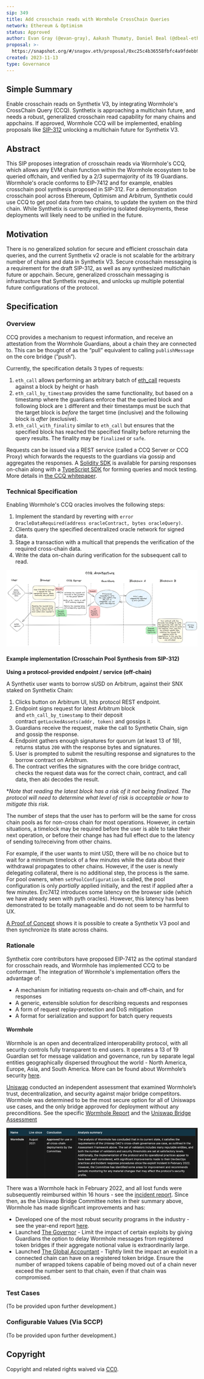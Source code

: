 ```yaml
---
sip: 349
title: Add crosschain reads with Wormhole CrossChain Queries
network: Ethereum & Optimism
status: Approved
author: Evan Gray (@evan-gray), Aakash Thumaty, Daniel Beal (@dbeal-eth), Cavalier (@cavalier_eth)
proposal: >-
  https://snapshot.org/#/snxgov.eth/proposal/0xc25c4b36558fbfc4a9fdebb9b061d401d4070700e7881426bf554bce23d581c0
created: 2023-11-13
type: Governance
---
```


## Simple Summary
<!--Provide a simplified and layman-accessible explanation of the SIP.-->

Enable crosschain reads on Synthetix V3, by integrating Wormhole's CrossChain Query (CCQ). Synthetix is approaching a multichain future, and needs a robust, generalized crosschain read capability for many chains and appchains. If approved, Wormhole CCQ will be implemented, enabling proposals like [SIP-312](https://sips.synthetix.io/sips/sip-312/) unlocking a multichain future for Synthetix V3.

## Abstract
<!--A short description of the issue being addressed.-->

This SIP proposes integration of crosschain reads via Wormhole's CCQ, which allows any EVM chain function within the Wormhole ecosystem to be queried offchain, and verified by a 2/3 supermajority of its 19 Guardians. Wormhole's oracle conforms to EIP-7412 and for example, enables crosschain pool synthesis proposed in SIP-312. For a demonstration crosschain pool across Ethereum, Optimism and Arbitrum, Synthetix could use CCQ to get pool data from two chains, to update the system on the third chain. While Synthetix is currently exploring isolated deployments, these deployments will likely need to be unified in the future.

## Motivation
<!--This is the problem statement. This is the *why* of the SIP. It should clearly explain *why* the current state of the protocol is inadequate.  It is critical that you explain *why* the change is needed, if the SIP proposes changing how something is calculated, you must address *why* the current calculation is inaccurate or wrong. This is not the place to describe how the SIP will address the issue!-->

There is no generalized solution for secure and efficient crosschain data queries, and the current Synthetix v2 oracle is not scalable for the arbitrary number of chains and data in Synthetix V3. Secure crosschain messaging is a requirement for the draft SIP-312, as well as any synthesized multichain future or appchain. Secure, generalized crosschain messaging is infrastructure that Synthetix requires, and unlocks up multiple potential future configurations of the protocol.

## Specification
<!--Describe the syntax and semantics of any new feature.-->
### Overview
<!--This is a high level overview of *how* the SIP will solve the problem. The overview should clearly describe how the new feature will be implemented.-->
CCQ provides a mechanism to request information, and receive an attestation from the Wormhole Guardians, about a chain they are connected to. This can be thought of as the “pull” equivalent to calling `publishMessage` on the core bridge (”push”).

Currently, the specification details 3 types of requests:

1. `eth_call` allows performing an arbitrary batch of [eth_call](https://ethereum.org/en/developers/docs/apis/json-rpc/#eth_call) requests against a block by height or hash
2. `eth_call_by_timestamp` provides the same functionality, but based on a timestamp where the guardians enforce that the queried block and following block are `1` different and their timestamps must be such that the target block is *before* the target time (inclusive) and the following block is *after* (exclusive).
3. `eth_call_with_finality` similar to `eth_call` but ensures that the specified block has reached the specified finality before returning the query results. The finality may be `finalized` or `safe`.

Requests can be issued via a REST service (called a CCQ Server or CCQ Proxy) which forwards the requests to the guardians via gossip and aggregates the responses. A [Solidity SDK](https://github.com/wormhole-foundation/wormhole/blob/main/ethereum/contracts/query/QueryResponse.sol) is available for parsing responses on-chain along with a [TypeScript SDK](https://www.npmjs.com/package/@wormhole-foundation/wormhole-query-sdk) for forming queries and mock testing. More details in [the CCQ whitepaper](https://github.com/wormhole-foundation/wormhole/blob/main/whitepapers/0013_ccq.md).

### Technical Specification
<!--The technical specification should outline the public API of the changes proposed. That is, changes to any of the interfaces Synthetix currently exposes or the creations of new ones.-->
Enabling Wormhole's CCQ oracles involves the following steps:

1. Implement the standard by reverting with `error OracleDataRequired(address oracleContract, bytes oracleQuery)`.
2. Clients query the specified decentralized oracle network for signed data.
3. Stage a transaction with a multicall that prepends the verification of the required cross-chain data.
4. Write the data on-chain during verification for the subsequent call to read.

![CCQ Arch with req.png](assets/sip-349/CCQ-arch.png)

#### Example implementation (Crosschain Pool Synthesis from SIP-312)

**Using a protocol-provided endpoint / service (off-chain)**

A Synthetix user wants to borrow sUSD on Arbitrum, against their SNX staked on Synthetix Chain:

1. Clicks button on Arbitrum UI, hits protocol REST endpoint.
2. Endpoint signs request for latest Arbitrum block and `eth_call_by_timestamp` to their deposit contract `getLockedAssets(addr, token)` and gossips it.
3. Guardians receive the request, make the call to Synthetix Chain, sign and gossip the response.
4. Endpoint gathers enough signatures for quorum (at least 13 of 19), returns status `200` with the response bytes and signatures.
5. User is prompted to submit the resulting response and signatures to the borrow contract on Arbitrum.
6. The contract verifies the signatures with the core bridge contract, checks the request data was for the correct chain, contract, and call data, then abi decodes the result.

**Note that reading the latest block has a risk of it not being finalized. The protocol will need to determine what level of risk is acceptable or how to mitigate this risk.*

The number of steps that the user has to perform will be the same for cross chain pools as for non-cross chain for most operations. However, in certain situations, a timelock may be required before the user is able to take their next operation, or before their change has had full effect due to the latency of sending to/receiving from other chains. 

For example, if the user wants to mint USD, there will be no choice but to wait for a minimum timelock of a few minutes while the data about their withdrawal propagates to other chains. However, if the user is newly delegating collateral, there is no additional step, the process is the same. For pool owners, when `setPoolConfiguration` is called, the pool configuration is only *partially* applied initially, and the rest if applied after a few minutes. Erc7412 introduces some latency on the browser side (which we have already seen with pyth oracles). However, this latency has been demonstrated to be totally manageable and do not seem to be harmful to UX.

[A Proof of Concept](https://github.com/Synthetixio/synthetix-v3/tree/xchain-pools) shows it is possible to create a Synthetix V3 pool and then synchronize its state across chains.

### Rationale
<!--Describe what motivated the design and why particular design decisions were made.-->

Synthetix core contributors have proposed EIP-7412 as the optimal standard for crosschain reads, and Wormhole has implemented CCQ to be conformant. The integration of Wormhole's implementation offers the advantage of:

- A mechanism for initiating requests on-chain and off-chain, and for responses
- A generic, extensible solution for describing requests and responses
- A form of request replay-protection and DoS mitigation
- A format for serialization and support for batch query requests

#### Wormhole

Wormhole is an open and decentralized interoperability protocol, with all security controls fully transparent to end users. It operates a 13 of 19 Guardian set for message validation and governance, run by separate legal entities geographically dispersed throughout the world - North America, Europe, Asia, and South America. More can be found about Wormhole’s security [here](https://github.com/wormhole-foundation/wormhole/blob/main/SECURITY.md). 

[Uniswap](https://www.notion.so/0c8477afadce425abac9c0bd175ca382?pvs=21) conducted an independent assessment that examined Wormhole’s trust, decentralization, and security against major bridge competitors. Wormhole was determined to be the most secure option for all of Uniswaps use cases, and the only bridge approved for deployment without any preconditions. See the specific [Wormhole Report](https://www.notion.so/dac583c6db1240c7b9d294afd7f18035?pvs=21) and the [Uniswap Bridge Assessment](https://www.notion.so/0c8477afadce425abac9c0bd175ca382?pvs=21)

![Uniswap-assesment.png](assets/sip-349/Uniswap-assesment.png)

There was a Wormhole hack in February 2022, and all lost funds were subsequently reimbursed within 16 hours - see the [incident report](https://wormholecrypto.medium.com/wormhole-incident-report-02-02-22-ad9b8f21eec6). Since then, as the Uniswap Bridge Committee notes in their summary above, Wormhole has made significant improvements and has:

- Developed one of the most robust security programs in the industry - see the year-end report [here](https://wormholecrypto.medium.com/wormhole-security-program-end-of-year-update-212116ecfb91).
- Launched [The Governor](https://github.com/wormhole-foundation/wormhole/blob/main/whitepapers/0007_governor.md) - Limit the impact of certain exploits by giving Guardians the option to delay Wormhole messages from registered token bridges if their aggregate notional value is extraordinarily large.
- Launched [The Global Accountant](https://github.com/wormhole-foundation/wormhole/blob/main/whitepapers/0011_accountant.md) - Tightly limit the impact an exploit in a connected chain can have on a registered token bridge. Ensure the number of wrapped tokens capable of being moved out of a chain never exceed the number sent to that chain, even if that chain was compromised.

### Test Cases
(To be provided upon further development.)

### Configurable Values (Via SCCP)
(To be provided upon further development.)

## Copyright
Copyright and related rights waived via [CC0](https://creativecommons.org/publicdomain/zero/1.0/).
